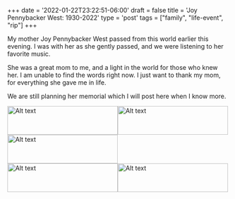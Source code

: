 +++
date = '2022-01-22T23:22:51-06:00'
draft = false
title = 'Joy Pennybacker West: 1930-2022'
type = 'post'
tags = ["family", "life-event", "rip"]
+++


My mother Joy Pennybacker West passed from this world earlier this evening.  I was with her as she gently passed, and we were listening to her favorite music.<br />

She was a great mom to me, and a light in the world for those who knew her.  I am unable to find the words right now.  I just want to thank my mom, for everything she gave me in life. <br />

We are still planning her memorial which I will post here when I know more.





<style>
  .image-row {
    display: flex;
  }
</style>

<div class="image-row">
  <img src="https://julianwest.me/Blog/posts/images/momyoung.jpg" alt="Alt text" width="250" height="65">  
  <img src="https://julianwest.me/Blog/posts/images/mom-hs.jpg" alt="Alt text" width="250" height="65">
</div>

<div class="image-row">
  <img src="https://julianwest.me/Blog/posts/images/mom-wedding.jpg" alt="Alt text" width="250" height="65">
</div>

<div class="image-row">
  <img src="https://julianwest.me/Blog/posts/images/me-mom1.jpg" alt="Alt text" width="250" height="65">  
  <img src="https://julianwest.me/Blog/posts/images/me-mom2.jpg" alt="Alt text" width="250" height="65">
</div>
